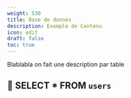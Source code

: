 ```yaml
---
weight: 530
title: Base de donnés
description: Exemple de Contenu
icon: edit
draft: false
toc: true
---
```

Blablabla on fait une description par table 

## 👤 SELECT * FROM `users`